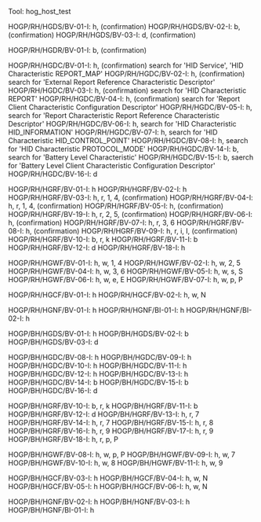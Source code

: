 Tool: hog_host_test

HOGP/RH/HGDS/BV-01-I: h, (confirmation)
HOGP/RH/HGDS/BV-02-I: b, (confirmation)
HOGP/RH/HGDS/BV-03-I: d, (confirmation)

HOGP/RH/HGDR/BV-01-I: b, (confirmation)

HOGP/RH/HGDC/BV-01-I: h, (confirmation) search for 'HID Service', 'HID Characteristic REPORT_MAP'
HOGP/RH/HGDC/BV-02-I: h, (confirmation) search for 'External Report Reference Characteristic Descriptor'
HOGP/RH/HGDC/BV-03-I: h, (confirmation) search for 'HID Characteristic REPORT'
HOGP/RH/HGDC/BV-04-I: h, (confirmation) search for 'Report Client Characteristic Configuration Descriptor'
HOGP/RH/HGDC/BV-05-I: h, search for 'Report Characteristic Report Reference Characteristic Descriptor'
HOGP/RH/HGDC/BV-06-I: h, search for 'HID Characteristic HID_INFORMATION'
HOGP/RH/HGDC/BV-07-I: h, search for 'HID Characteristic HID_CONTROL_POINT'
HOGP/RH/HGDC/BV-08-I: h, search for 'HID Characteristic PROTOCOL_MODE'
HOGP/RH/HGDC/BV-14-I: b, search for 'Battery Level Characteristic'
HOGP/RH/HGDC/BV-15-I: b, saerch for 'Battery Level Client Characteristic Configuration Descriptor'
HOGP/RH/HGDC/BV-16-I: d

HOGP/RH/HGRF/BV-01-I: h
HOGP/RH/HGRF/BV-02-I: h
HOGP/RH/HGRF/BV-03-I: h, r, 1, 4, (confirmation)
HOGP/RH/HGRF/BV-04-I: h, r, 1, 4, (confirmation)
HOGP/RH/HGRF/BV-05-I: h, (confirmation)
HOGP/RH/HGRF/BV-19-I: h, r, 2, 5, (confirmation)
HOGP/RH/HGRF/BV-06-I: h, (confirmation)
HOGP/RH/HGRF/BV-07-I: h, r, 3, 6
HOGP/RH/HGRF/BV-08-I: h, (confirmation)
HOGP/RH/HGRF/BV-09-I: h, r, i, I, (confirmation)
HOGP/RH/HGRF/BV-10-I: b, r, k
HOGP/RH/HGRF/BV-11-I: b
HOGP/RH/HGRF/BV-12-I: d
HOGP/RH/HGRF/BV-18-I: h

HOGP/RH/HGWF/BV-01-I: h, w, 1, 4
HOGP/RH/HGWF/BV-02-I: h, w, 2, 5
HOGP/RH/HGWF/BV-04-I: h, w, 3, 6
HOGP/RH/HGWF/BV-05-I: h, w, s, S
HOGP/RH/HGWF/BV-06-I: h, w, e, E
HOGP/RH/HGWF/BV-07-I: h, w, p, P

HOGP/RH/HGCF/BV-01-I: h
HOGP/RH/HGCF/BV-02-I: h, w, N

HOGP/RH/HGNF/BV-01-I: h
HOGP/RH/HGNF/BI-01-I: h
HOGP/RH/HGNF/BI-02-I: h

HOGP/BH/HGDS/BV-01-I: h
HOGP/BH/HGDS/BV-02-I: b
HOGP/BH/HGDS/BV-03-I: d

HOGP/BH/HGDC/BV-08-I: h
HOGP/BH/HGDC/BV-09-I: h
HOGP/BH/HGDC/BV-10-I: h
HOGP/BH/HGDC/BV-11-I: h
HOGP/BH/HGDC/BV-12-I: h
HOGP/BH/HGDC/BV-13-I: h
HOGP/BH/HGDC/BV-14-I: b
HOGP/BH/HGDC/BV-15-I: b
HOGP/BH/HGDC/BV-16-I: d

HOGP/BH/HGRF/BV-10-I: b, r, k 
HOGP/BH/HGRF/BV-11-I: b 
HOGP/BH/HGRF/BV-12-I: d 
HOGP/BH/HGRF/BV-13-I: h, r, 7 
HOGP/BH/HGRF/BV-14-I: h, r, 7
HOGP/BH/HGRF/BV-15-I: h, r, 8
HOGP/BH/HGRF/BV-16-I: h, r, 9
HOGP/BH/HGRF/BV-17-I: h, r, 9 
HOGP/BH/HGRF/BV-18-I: h, r, p, P

HOGP/BH/HGWF/BV-08-I: h, w, p, P
HOGP/BH/HGWF/BV-09-I: h, w, 7
HOGP/BH/HGWF/BV-10-I: h, w, 8
HOGP/BH/HGWF/BV-11-I: h, w, 9

HOGP/BH/HGCF/BV-03-I: h
HOGP/BH/HGCF/BV-04-I: h, w, N
HOGP/BH/HGCF/BV-05-I: h
HOGP/BH/HGCF/BV-06-I: h, w, N

HOGP/BH/HGNF/BV-02-I: h
HOGP/BH/HGNF/BV-03-I: h
HOGP/BH/HGNF/BI-01-I: h


